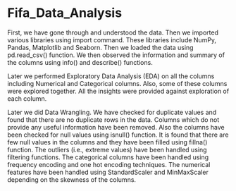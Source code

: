 # Fifa_Data_Analysis
First, we have gone through and understood the data.
Then we imported various libraries using import command. These libraries include NumPy, Pandas, Matplotlib and Seaborn.
Then we loaded the data using pd.read_csv() function.
We then observed the information and summary of the columns using info() and describe() functions.

Later we performed Exploratory Data Analysis (EDA) on all the columns including Numerical and Categorical columns.
Also, some of these columns were explored together.
All the insights were provided against exploration of each column.

Later we did Data Wrangling.
We have checked for duplicate values and found that there are no duplicate rows in the data.
Columns which do not provide any useful information have been removed.
Also the columns have been checked for null values using isnull() function. It is found that there are few null values in the columns and they have been filled using fillna() function.
The outliers (i.e., extreme values) have been handled using filtering functions.
The categorical columns have been handled using frequency encoding and one hot encoding techniques.
The numerical features have been handled using StandardScaler and MinMaxScaler depending on the skewness of the columns.
